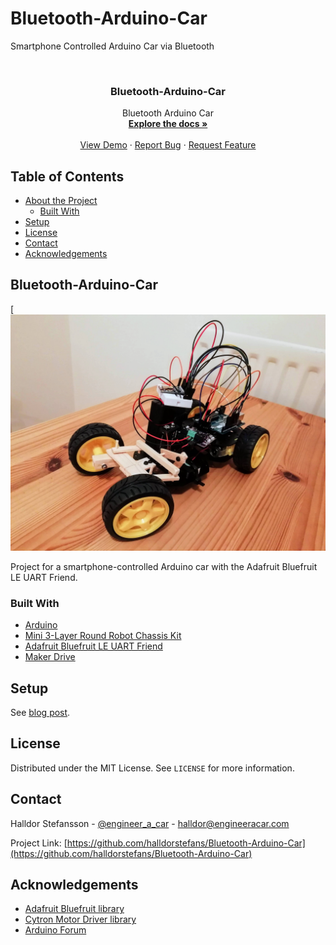 # Bluetooth-Arduino-Car
Smartphone Controlled Arduino Car via Bluetooth

<!-- PROJECT LOGO -->
<br />
<p align="center">
  <h3 align="center">Bluetooth-Arduino-Car</h3>

  <p align="center">
    Bluetooth Arduino Car
    <br />
    <a href="https://github.com/halldorstefans/Bluetooth-Arduino-Car"><strong>Explore the docs »</strong></a>
    <br />
    <br />
    <a href="https://github.com/halldorstefans/Bluetooth-Arduino-Car">View Demo</a>
    ·
    <a href="https://github.com/halldorstefans/Bluetooth-Arduino-Car/issues">Report Bug</a>
    ·
    <a href="https://github.com/halldorstefans/Bluetooth-Arduino-Car/issues">Request Feature</a>
  </p>
</p>



<!-- TABLE OF CONTENTS -->
## Table of Contents

* [About the Project](#project-name)
  * [Built With](#built-with)
* [Setup](#setup)
* [License](#license)
* [Contact](#contact)
* [Acknowledgements](#acknowledgements)



<!-- ABOUT THE PROJECT -->
## Bluetooth-Arduino-Car

[![Bluetooth Arduino Car with Front-Wheel Steering](bluetooth_car.jpg)

Project for a smartphone-controlled Arduino car with the Adafruit Bluefruit LE UART Friend.

### Built With

* [Arduino](https://www.arduino.cc/)
* [Mini 3-Layer Round Robot Chassis Kit](https://thepihut.com/products/adafruit-mini-3-layer-round-robot-chassis-kit-2wd-with-dc-motors)
* [Adafruit Bluefruit LE UART Friend](https://learn.adafruit.com/introducing-the-adafruit-bluefruit-le-uart-friend)
* [Maker Drive](https://www.cytron.io/p-maker-drive-simplifying-h-bridge-motor-driver-for-beginner)


<!-- GETTING STARTED -->
## Setup

See [blog post](https://www.engineeracar.com/bluetooth-arduino-car/).

<!-- LICENSE -->
## License

Distributed under the MIT License. See `LICENSE` for more information.


<!-- CONTACT -->
## Contact

Halldor Stefansson - [@engineer_a_car](https://twitter.com/engineer_a_car) - halldor@engineeracar.com

Project Link: [https://github.com/halldorstefans/Bluetooth-Arduino-Car](https://github.com/halldorstefans/Bluetooth-Arduino-Car)

<!-- ACKNOWLEDGEMENTS -->
## Acknowledgements
* [Adafruit Bluefruit library](https://github.com/adafruit/Adafruit_BluefruitLE_nRF51)
* [Cytron Motor Driver library](https://github.com/CytronTechnologies/CytronMotorDriver)
* [Arduino Forum](https://forum.arduino.cc/t/servo-and-dc-motor-working-at-the-same-time/341985)
